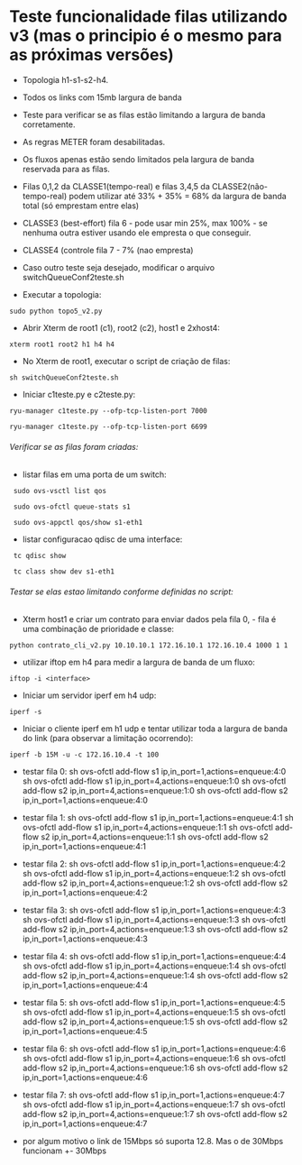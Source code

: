 # Teste funcionalidade filas utilizando v3 (mas o principio é o mesmo para as próximas versões)

* Topologia h1-s1-s2-h4.

* Todos os links com 15mb largura de banda

* Teste para verificar se as filas estão limitando a largura de banda corretamente.

* As regras METER foram desabilitadas.

* Os fluxos apenas estão sendo limitados pela largura de banda reservada para as filas.

* Filas 0,1,2 da CLASSE1(tempo-real) e filas 3,4,5 da CLASSE2(não-tempo-real) podem utilizar até 33% + 35% = 68% da largura de banda total (só emprestam entre elas)

* CLASSE3 (best-effort) fila 6 - pode usar min 25%, max 100%  - se nenhuma outra estiver usando ele empresta o que conseguir.

* CLASSE4 (controle fila 7 - 7% (nao empresta)

* Caso outro teste seja desejado, modificar o arquivo switchQueueConf2teste.sh

* Executar a topologia:

`sudo python topo5_v2.py`

* Abrir Xterm de root1 (c1), root2 (c2), host1 e 2xhost4:

`xterm root1 root2 h1 h4 h4`

* No Xterm de root1, executar o script de criação de filas:

`sh switchQueueConf2teste.sh`

* Iniciar c1teste.py e c2teste.py:

`ryu-manager c1teste.py --ofp-tcp-listen-port 7000`

`ryu-manager c1teste.py --ofp-tcp-listen-port 6699`

###### Verificar se as filas foram criadas:

- listar filas em uma porta de um switch:

` sudo ovs-vsctl list qos`

` sudo ovs-ofctl queue-stats s1`

` sudo ovs-appctl qos/show s1-eth1`

- listar configuracao qdisc de uma interface:

` tc qdisc show`

` tc class show dev s1-eth1`

###### Testar se elas estao limitando conforme definidas no script:

* Xterm host1 e criar um contrato para enviar dados pela fila 0, <banda> <prioridade> <classe> - fila é uma combinação de prioridade e classe:

`python contrato_cli_v2.py 10.10.10.1 172.16.10.1 172.16.10.4 1000 1 1`

* utilizar iftop em h4 para medir a largura de banda de um fluxo:

`iftop -i <interface>`

* Iniciar um servidor iperf em h4 udp:

`iperf -s`

* Iniciar o cliente iperf em h1 udp e tentar utilizar toda a largura de banda do link (para observar a limitação ocorrendo):

`iperf -b 15M -u -c 172.16.10.4 -t 100`

* testar fila 0:
sh ovs-ofctl add-flow s1 ip,in_port=1,actions=enqueue:4:0
sh ovs-ofctl add-flow s1 ip,in_port=4,actions=enqueue:1:0
sh ovs-ofctl add-flow s2 ip,in_port=4,actions=enqueue:1:0
sh ovs-ofctl add-flow s2 ip,in_port=1,actions=enqueue:4:0


* testar fila 1:
sh ovs-ofctl add-flow s1 ip,in_port=1,actions=enqueue:4:1
sh ovs-ofctl add-flow s1 ip,in_port=4,actions=enqueue:1:1
sh ovs-ofctl add-flow s2 ip,in_port=4,actions=enqueue:1:1
sh ovs-ofctl add-flow s2 ip,in_port=1,actions=enqueue:4:1

* testar fila 2:
sh ovs-ofctl add-flow s1 ip,in_port=1,actions=enqueue:4:2
sh ovs-ofctl add-flow s1 ip,in_port=4,actions=enqueue:1:2
sh ovs-ofctl add-flow s2 ip,in_port=4,actions=enqueue:1:2
sh ovs-ofctl add-flow s2 ip,in_port=1,actions=enqueue:4:2


* testar fila 3:
sh ovs-ofctl add-flow s1 ip,in_port=1,actions=enqueue:4:3
sh ovs-ofctl add-flow s1 ip,in_port=4,actions=enqueue:1:3
sh ovs-ofctl add-flow s2 ip,in_port=4,actions=enqueue:1:3
sh ovs-ofctl add-flow s2 ip,in_port=1,actions=enqueue:4:3

* testar fila 4:
sh ovs-ofctl add-flow s1 ip,in_port=1,actions=enqueue:4:4
sh ovs-ofctl add-flow s1 ip,in_port=4,actions=enqueue:1:4
sh ovs-ofctl add-flow s2 ip,in_port=4,actions=enqueue:1:4
sh ovs-ofctl add-flow s2 ip,in_port=1,actions=enqueue:4:4

* testar fila 5:
sh ovs-ofctl add-flow s1 ip,in_port=1,actions=enqueue:4:5
sh ovs-ofctl add-flow s1 ip,in_port=4,actions=enqueue:1:5
sh ovs-ofctl add-flow s2 ip,in_port=4,actions=enqueue:1:5
sh ovs-ofctl add-flow s2 ip,in_port=1,actions=enqueue:4:5

* testar fila 6:
sh ovs-ofctl add-flow s1 ip,in_port=1,actions=enqueue:4:6
sh ovs-ofctl add-flow s1 ip,in_port=4,actions=enqueue:1:6
sh ovs-ofctl add-flow s2 ip,in_port=4,actions=enqueue:1:6
sh ovs-ofctl add-flow s2 ip,in_port=1,actions=enqueue:4:6

* testar fila 7:
sh ovs-ofctl add-flow s1 ip,in_port=1,actions=enqueue:4:7
sh ovs-ofctl add-flow s1 ip,in_port=4,actions=enqueue:1:7
sh ovs-ofctl add-flow s2 ip,in_port=4,actions=enqueue:1:7
sh ovs-ofctl add-flow s2 ip,in_port=1,actions=enqueue:4:7


* por algum motivo o link de 15Mbps só suporta 12.8. Mas o de 30Mbps funcionam +- 30Mbps
